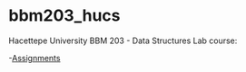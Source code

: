 # bbm203_hucs
Hacettepe University BBM 203 - Data Structures Lab course:


-[Assignments](https://github.com/zgeblbl/bbm203_hucs/tree/main/Assignments)

